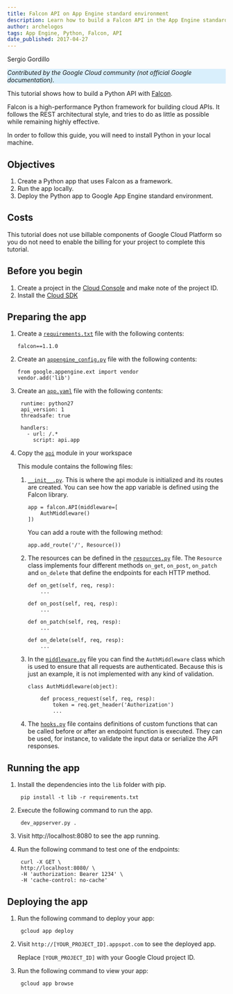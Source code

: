 ```yaml
---
title: Falcon API on App Engine standard environment
description: Learn how to build a Falcon API in the App Engine standard environment.
author: archelogos
tags: App Engine, Python, Falcon, API
date_published: 2017-04-27
---
```


Sergio Gordillo

<p style="background-color:#D9EFFC;"><i>Contributed by the Google Cloud community (not official Google documentation).</i></p>

This tutorial shows how to build a Python API with [Falcon][falcon].

Falcon is a high-performance Python framework for building cloud APIs. It follows the REST architectural style, and tries to do as little as possible while
remaining highly effective.

In order to follow this guide, you will need to install Python in your local machine.

[python]: https://www.python.org/
[falcon]: https://falconframework.org/

## Objectives

1. Create a Python app that uses Falcon as a framework.
2. Run the app locally.
3. Deploy the Python app to Google App Engine standard environment.

## Costs

This tutorial does not use billable components of Google Cloud Platform so
you do not need to enable the billing for your project to complete this tutorial.

## Before you begin

1.  Create a project in the [Cloud Console](https://console.cloud.google.com/) and make note of the project ID.
2.  Install the [Cloud SDK](https://cloud.google.com/sdk/)

## Preparing the app

1.  Create a [`requirements.txt`][requirements] file with the following contents:

        falcon==1.1.0

2.  Create an [`appengine_config.py`][appengine_config] file with the following contents:

        from google.appengine.ext import vendor
        vendor.add('lib')
 
3.  Create an [`app.yaml`][app] file with the following contents:

         runtime: python27
         api_version: 1
         threadsafe: true

         handlers:
           - url: /.*
             script: api.app
  
4.  Copy the [`api`][api] module in your workspace

    This module contains the following files:

    1.  [`__init__.py`][init]. This is where the api module is initialized and its routes are created.
        You can see how the app variable is defined using the Falcon library.

            app = falcon.API(middleware=[
                AuthMiddleware()
            ])
    
        You can add a route with the following method:

            app.add_route('/', Resource())
        
    2.  The resources can be defined in the [`resources.py`][resources] file. The `Resource` class
        implements four different methods `on_get`, `on_post`, `on_patch` and `on_delete`
        that define the endpoints for each HTTP method.

            def on_get(self, req, resp):
                ...
    
            def on_post(self, req, resp):
                ...
    
            def on_patch(self, req, resp):
                ...
    
            def on_delete(self, req, resp):
                ...
    
    3.  In the [`middleware.py`][middleware] file you can find the `AuthMiddleware` class
        which is used to ensure that all requests are authenticated.
        Because this is just an example, it is not implemented with any kind
        of validation.

            class AuthMiddleware(object):

                def process_request(self, req, resp):
                    token = req.get_header('Authorization')
                    ...

    4.  The [`hooks.py`][hooks] file contains definitions of custom functions that can be called
        before or after an endpoint function is executed. They can be used, for instance, to validate
        the input data or serialize the API responses.

## Running the app

1. Install the dependencies into the `lib` folder with pip.

        pip install -t lib -r requirements.txt

2. Execute the following command to run the app.

        dev_appserver.py .

3. Visit http://localhost:8080 to see the app running.

4. Run the following command to test one of the endpoints:

        curl -X GET \
        http://localhost:8080/ \
        -H 'authorization: Bearer 1234' \
        -H 'cache-control: no-cache'

## Deploying the app

1. Run the following command to deploy your app:

        gcloud app deploy

2. Visit `http://[YOUR_PROJECT_ID].appspot.com` to see the deployed app.

    Replace `[YOUR_PROJECT_ID]` with your Google Cloud project ID.

3. Run the following command to view your app:

        gcloud app browse

[requirements]: https://github.com/GoogleCloudPlatform/community/tree/master/tutorials/appengine-python-falcon/requirements.txt
[appengine_config]: https://github.com/GoogleCloudPlatform/community/tree/master/tutorials/appengine-python-falcon/appengine_config.py
[app]: https://github.com/GoogleCloudPlatform/community/tree/master/tutorials/appengine-python-falcon/app.yaml
[api]: https://github.com/GoogleCloudPlatform/community/tree/master/tutorials/appengine-python-falcon/api
[init]: https://github.com/GoogleCloudPlatform/community/tree/master/tutorials/appengine-python-falcon/api/__init__.py
[resources]: https://github.com/GoogleCloudPlatform/community/tree/master/tutorials/appengine-python-falcon/api/resources.py
[middleware]: https://github.com/GoogleCloudPlatform/community/tree/master/tutorials/appengine-python-falcon/api/middleware.py
[hooks]: https://github.com/GoogleCloudPlatform/community/tree/master/tutorials/appengine-python-falcon/api/hooks.py
